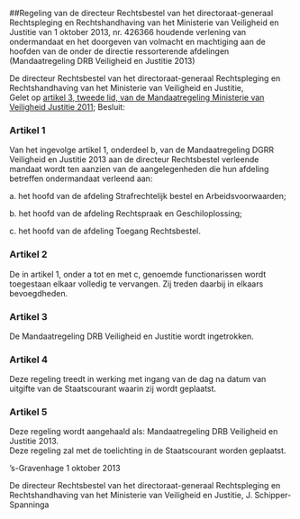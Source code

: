 <meta http-equiv='Content-Type' content='text/html; charset=utf-8' />

##Regeling van de directeur Rechtsbestel van het directoraat-generaal Rechtspleging en Rechtshandhaving van het Ministerie van Veiligheid en Justitie van 1 oktober 2013, nr. 426366 houdende verlening van ondermandaat en het doorgeven van volmacht en machtiging aan de hoofden van de onder de directie ressorterende afdelingen (Mandaatregeling DRB Veiligheid en Justitie 2013)

De directeur Rechtsbestel van het directoraat-generaal Rechtspleging en Rechtshandhaving van het Ministerie van Veiligheid en Justitie,  
Gelet op [artikel 3, tweede lid, van de Mandaatregeling Ministerie van Veiligheid Justitie 2011](../../../../../../../../ministeriele-regeling/mandaatregeling/ministerie/van/veiligheid/en/justitie/2011/BWBR0030842/README.md);
Besluit:    

### Artikel  1  

Van het ingevolge artikel 1, onderdeel b, van de Mandaatregeling DGRR Veiligheid en Justitie 2013 aan de directeur Rechtsbestel verleende mandaat wordt ten aanzien van de aangelegenheden die hun afdeling betreffen ondermandaat verleend aan: 

a. het hoofd van de afdeling Strafrechtelijk bestel en Arbeidsvoorwaarden;  

b. het hoofd van de afdeling Rechtspraak en Geschiloplossing;  

c. het hoofd van de afdeling Toegang Rechtsbestel.    

### Artikel  2  

De in artikel 1, onder a tot en met c, genoemde functionarissen wordt toegestaan elkaar volledig te vervangen. Zij treden daarbij in elkaars bevoegdheden.  

### Artikel  3  

De Mandaatregeling DRB Veiligheid en Justitie wordt ingetrokken.  

### Artikel  4  

Deze regeling treedt in werking met ingang van de dag na datum van uitgifte van de Staatscourant waarin zij wordt geplaatst.  

### Artikel  5  

Deze regeling wordt aangehaald als: Mandaatregeling DRB Veiligheid en Justitie 2013.  
Deze regeling zal met de toelichting in de Staatscourant worden geplaatst.   

’s-Gravenhage 
1 oktober 2013   

De directeur Rechtsbestel van het directoraat-generaal Rechtspleging en Rechtshandhaving van het Ministerie van Veiligheid en Justitie, 
J. Schipper-Spanninga     
